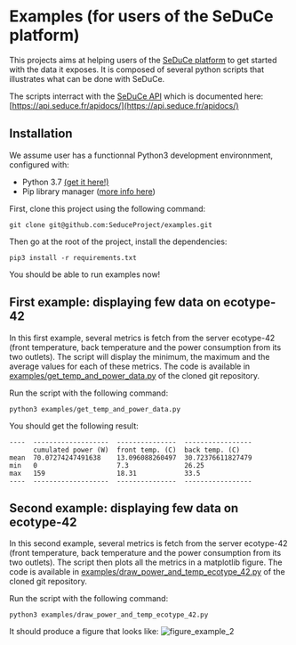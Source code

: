 # Examples (for users of the SeDuCe platform)

This projects aims at helping users of the [SeDuCe platform](https://seduce.fr) to get started with the data it exposes. It is composed of
several python scripts that illustrates what can be done with SeDuCe.

The scripts interract with the [SeDuCe API](https://api.seduce.fr/) which is documented here:
[https://api.seduce.fr/apidocs/](https://api.seduce.fr/apidocs/) 

## Installation

We assume user has a functionnal Python3 development environnment, configured with:
* Python 3.7 [(get it here!)](https://www.python.org/downloads/) 
* Pip library manager ([more info here](https://pip.pypa.io/en/stable/installing/))

First, clone this project using the following command:
```shell
git clone git@github.com:SeduceProject/examples.git
```

Then go at the root of the project, install the dependencies:
```shell
pip3 install -r requirements.txt
```

You should be able to run examples now!

## First example: displaying few data on ecotype-42

In this first example, several metrics is fetch from the server ecotype-42 (front temperature, back temperature and the power consumption from its two outlets). The script will display the minimum, the maximum and the average values for each of these metrics. The code is available in [examples/get_temp_and_power_data.py](examples/get_temp_and_power_data.py) of the cloned git repository.

Run the script with the following command:
```shell
python3 examples/get_temp_and_power_data.py
``` 

You should get the following result:
```shell
----  -------------------  ---------------  -----------------
      cumulated power (W)  front temp. (C)  back temp. (C)
mean  70.07274247491638    13.096088260497  30.72376611827479
min   0                    7.3              26.25
max   159                  18.31            33.5
----  -------------------  ---------------  -----------------
```

## Second example: displaying few data on ecotype-42

In this second example, several metrics is fetch from the server ecotype-42 (front temperature, back temperature and the power consumption from its two outlets). The script then plots all the metrics in a matplotlib figure. The code is available in [examples/draw_power_and_temp_ecotype_42.py](examples/draw_power_and_temp_ecotype_42.py) of the cloned git repository.

Run the script with the following command:
```shell
python3 examples/draw_power_and_temp_ecotype_42.py
``` 

It should produce a figure that looks like:
![figure_example_2](/assets/img/tutorial/figure_example2.png)